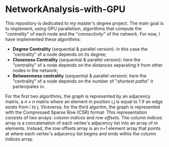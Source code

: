 # NetworkAnalysis-with-GPU
This repository is dedicated to my master's degree project. The main goal is to implement, using GPU parallelism, algorithms that compute the "_centrality_" of each node and the "_connectivity_" of the network. For now, I have implemented these algorithms:
- **Degree Centrality** (sequential & parallel version): in this case the "centrality" of a node depends on its degree;
- **Closeness Centrality** (sequential & parallel version): here the "centrality" of a node depends on the distances separating it from other nodes in the network;
- **Betweenness centrality** (sequential & parallel version): here the "centrality" of a node depends on the number of "_shortest paths_" it partecipates in.

For the first two algorithms, the graph is represented by an adjacency matrix, a $n\times n$ matrix where an element in position i,j is equal to 1 if an edge exists from i to j. Viceversa, for the third algoritm, the graph is represented with the Compressed Sparse Row (CSR) format. This representation consists of two arrays: _column indices_ and _row offsets_. The column indices array is a concatenation of each vertex's adjacency list into an array of m elements. Instead, the row offsets array is an n+1 element array that points at where each vertex's adjacency list begins and ends withis the column indices array.
